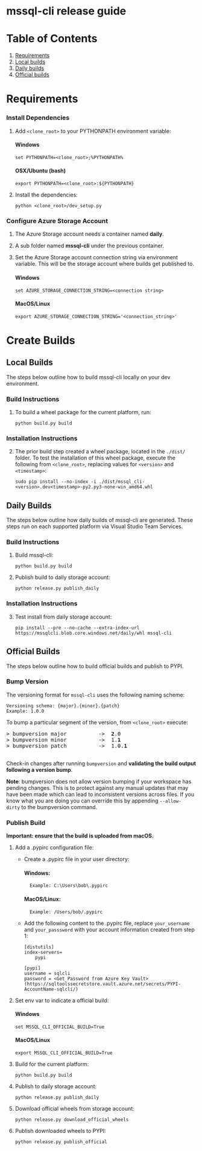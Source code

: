 mssql-cli release guide
========================================
# Table of Contents
1. [Requirements](#Requirements)
2. [Local builds](#Local)
3. [Daily builds](#Daily)
4. [Official builds](#Official)
 
# <a name="Requirements"></a> Requirements
### Install Dependencies
1.  Add `<clone_root>` to your PYTHONPATH environment variable:
    #### Windows
    ```
    set PYTHONPATH=<clone_root>;%PYTHONPATH%
    ```
    #### OSX/Ubuntu (bash)
    ```
    export PYTHONPATH=<clone_root>:${PYTHONPATH}
    ```
2.	Install the dependencies:
    ```
    python <clone_root>/dev_setup.py
    ```
### Configure Azure Storage Account
1. The Azure Storage account needs a container named **daily**.

2. A sub folder named **mssql-cli** under the previous container.

3. Set the Azure Storage account connection string via environment variable. This will be the storage account where builds get published to.
    #### Windows
    ```
    set AZURE_STORAGE_CONNECTION_STRING=<connection string>
    ```

    #### MacOS/Linux
    ```
    export AZURE_STORAGE_CONNECTION_STRING='<connection_string>'
    ```

# Create Builds
## <a name="Local"></a>Local Builds
The steps below outline how to build mssql-cli locally on your dev environment.
### Build Instructions
1. To build a wheel package for the current platform, run:
    ```
    python build.py build
    ```

### Installation Instructions
2. The prior build step created a wheel package, located in the `./dist/` folder. To test the installation of this wheel package, execute the following from `<clone_root>`, replacing values for `<version>` and `<timestamp>`:
    ```
    sudo pip install --no-index -i ./dist/mssql_cli-<version>.dev<timestamp>-py2.py3-none-win_amd64.whl
    ```
    
## <a name="Daily"></a>Daily Builds
The steps below outline how daily builds of mssql-cli are generated. These steps run on each supported platform via Visual Studio Team Services. 
### Build Instructions
1. Build mssql-cli:
    ```
    python build.py build
    ```

2. Publish build to daily storage account:
    ```
    python release.py publish_daily
    ```
### Installation Instructions
3. Test install from daily storage account:
    ```
    pip install --pre --no-cache --extra-index-url https://mssqlcli.blob.core.windows.net/daily/whl mssql-cli
    ```
    
## <a name="Official"></a>Official Builds
The steps below outline how to build official builds and publish to PYPI.

### <a name="BumpVersion"></a>Bump Version
The versioning format for `mssql-cli` uses the following naming scheme:

	Versioning schema: {major}.{minor}.{patch}
    Example: 1.0.0
To bump a particular segment of the version, from `<clone_root>` execute:
<pre>
> bumpversion major          ->  <b>2</b>.0
> bumpversion minor          ->  1.<b>1</b>
> bumpversion patch          ->  1.0.<b>1</b>

</pre>
Check-in changes after running `bumpversion` and **validating the build output following a version bump**.

**Note**: bumpversion does not allow version bumping if your workspace has pending changes. This is to protect against any manual updates that may have been made which can lead to inconsistent versions across files. If you know what you are doing you can override this by appending `--allow-dirty` to the bumpversion command.

### Publish Build
**Important: ensure that the build is uploaded from macOS.**

1. Add a .pypirc configuration file:

    - Create a .pypirc file in your user directory:
        #### Windows: 
            Example: C:\Users\bob\.pypirc
		#### MacOS/Linux: 
            Example: /Users/bob/.pypirc
    
    - Add the following content to the .pypirc file, replace `your_username` and `your_passsword` with your account information created from step 1:
        ```
        [distutils]
        index-servers=
            pypi
        
        [pypi]
        username = sqlcli
        password = <Get Password from Azure Key Vault> (https://sqltoolssecretstore.vault.azure.net/secrets/PYPI-AccountName-sqlcli/)

        ```
2. Set env var to indicate a official build:
    #### Windows
    ```
    set MSSQL_CLI_OFFICIAL_BUILD=True
    ```
    
    #### MacOS/Linux
    ```
    export MSSQL_CLI_OFFICIAL_BUILD=True
    ```
3. Build for the current platform:
    ```
    python build.py build
    ```

4. Publish to daily storage account:
    ```
    python release.py publish_daily
    ```
    
5. Download official wheels from storage account:
    ```
    python release.py download_official_wheels
    ```
    
6. Publish downloaded wheels to PYPI:
    ```
    python release.py publish_official
    ```
